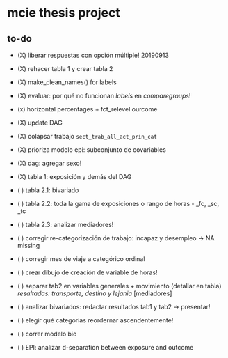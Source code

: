 # mcie thesis project

## to-do

- (X) liberar respuestas con opción múltiple! 20190913
- (X) rehacer tabla 1 y crear tabla 2
- (X) make_clean_names() for labels
- (X) evaluar: por qué no funcionan _labels_ en _comparegroups_!
- (x) horizontal percentages + fct_relevel ourcome

- (X) update DAG
- (X) colapsar trabajo `sect_trab_all_act_prin_cat`
- (X) prioriza modelo epi: subconjunto de covariables
- (X) dag: agregar sexo!
- (X) tabla 1: exposición y demás del DAG

- ( ) tabla 2.1: bivariado
- ( ) tabla 2.2: toda la gama de exposiciones o rango de horas - _fc, _sc, _tc
- ( ) tabla 2.3: analizar mediadores!

- ( ) corregir re-categorización de trabajo: incapaz y desempleo -> NA missing
- ( ) corregir mes de viaje a categórico ordinal


- ( ) crear dibujo de creación de variable de horas!

- ( ) separar tab2 en variables generales + movimiento (detallar en tabla) _resaltadas: transporte, destino y lejania_ [mediadores]

- ( ) analizar bivariados: redactar resultados tab1 y tab2 -> presentar!
- ( ) elegir qué categorias reordernar ascendentemente!

- ( ) correr modelo bio
- ( ) EPI: analizar d-separation between exposure and outcome